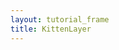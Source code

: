 ```yaml
---
layout: tutorial_frame
title: KittenLayer
---
```

<script type='text/javascript'>

	var map = L.map('map', {
		crs: L.CRS.Simple,
		center: [0, 0],
		zoom: 5
	});

	L.TileLayer.Kitten = L.TileLayer.extend({
		getTileUrl: function (coords) {
			var i = Math.ceil(Math.random() * 4);
			return `https://placekitten.com/256/256?image=${i}`;
		},
		getAttribution: function () {
			return '<a href="https://placekitten.com/attribution.html">PlaceKitten</a>';
		}
	});

	L.tileLayer.kitten = function () {
		return new L.TileLayer.Kitten();
	};

	var kittenTiles = L.tileLayer.kitten();
	map.addLayer(kittenTiles);
	
</script>

